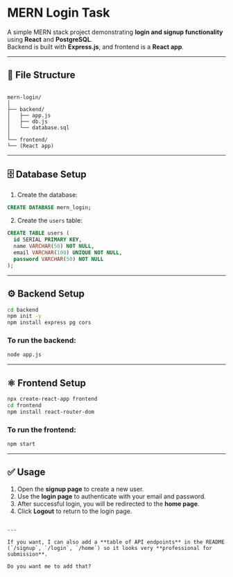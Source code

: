 # MERN Login Task

A simple MERN stack project demonstrating **login and signup functionality** using **React** and **PostgreSQL**.  
Backend is built with **Express.js**, and frontend is a **React app**.

---

## 📁 File Structure

```

mern-login/
│
├── backend/
│   ├── app.js
│   ├── db.js
│   └── database.sql
│
└── frontend/
└── (React app)

````

---

## 🗄️ Database Setup

1. Create the database:

```sql
CREATE DATABASE mern_login;
````

2. Create the `users` table:

```sql
CREATE TABLE users (
  id SERIAL PRIMARY KEY,
  name VARCHAR(50) NOT NULL,
  email VARCHAR(100) UNIQUE NOT NULL,
  password VARCHAR(50) NOT NULL
);
```

---

## ⚙️ Backend Setup

```bash
cd backend
npm init -y
npm install express pg cors
```

### To run the backend:

```bash
node app.js
```

---

## ⚛️ Frontend Setup

```bash
npx create-react-app frontend
cd frontend
npm install react-router-dom
```

### To run the frontend:

```bash
npm start
```

---

## ✅ Usage

1. Open the **signup page** to create a new user.
2. Use the **login page** to authenticate with your email and password.
3. After successful login, you will be redirected to the **home page**.
4. Click **Logout** to return to the login page.

```

---

If you want, I can also add a **table of API endpoints** in the README (`/signup`, `/login`, `/home`) so it looks very **professional for submission**.  

Do you want me to add that?
```
